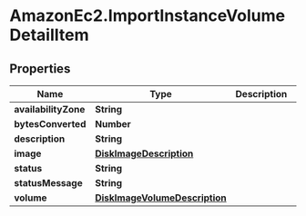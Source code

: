 # AmazonEc2.ImportInstanceVolumeDetailItem

## Properties

Name | Type | Description | Notes
------------ | ------------- | ------------- | -------------
**availabilityZone** | **String** |  | [optional] 
**bytesConverted** | **Number** |  | [optional] 
**description** | **String** |  | [optional] 
**image** | [**DiskImageDescription**](DiskImageDescription.md) |  | [optional] 
**status** | **String** |  | [optional] 
**statusMessage** | **String** |  | [optional] 
**volume** | [**DiskImageVolumeDescription**](DiskImageVolumeDescription.md) |  | [optional] 


